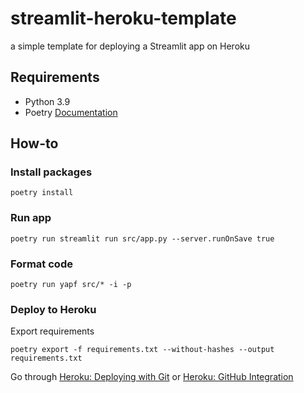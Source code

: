 # streamlit-heroku-template

a simple template for deploying a Streamlit app on Heroku

## Requirements

- Python 3.9
- Poetry [Documentation](https://python-poetry.org/docs/)

## How-to

### Install packages

```{bash}
poetry install
```

### Run app

```{bash}
poetry run streamlit run src/app.py --server.runOnSave true
```

### Format code

```{bash}
poetry run yapf src/* -i -p
```

### Deploy to Heroku

Export requirements

```{bash}
poetry export -f requirements.txt --without-hashes --output requirements.txt
```

Go through [Heroku: Deploying with Git](https://devcenter.heroku.com/articles/git) or [Heroku: GitHub Integration](https://devcenter.heroku.com/articles/github-integration)
